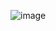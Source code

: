 ![image](https://github.com/HoseinRezaeeM/HoseinRezaeeM/assets/143436672/13582d19-85f2-4894-bb8f-0a29652ecdc0)
